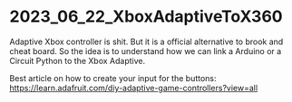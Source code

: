 # 2023_06_22_XboxAdaptiveToX360
Adaptive Xbox controller is shit. But it is a official alternative to brook and cheat board. So the idea is to understand how we can link a Arduino or a Circuit Python to the Xbox Adaptive.



Best article on how to create your input for the buttons:
https://learn.adafruit.com/diy-adaptive-game-controllers?view=all
